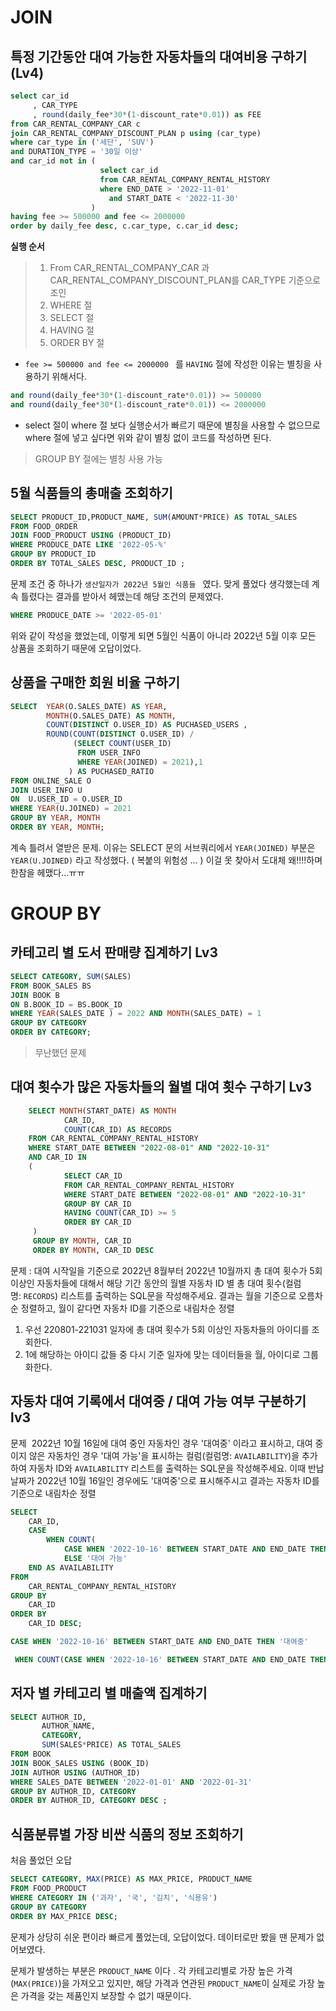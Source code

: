 # JOIN

## 특정 기간동안 대여 가능한 자동차들의 대여비용 구하기 (Lv4)

``` SQL
select car_id
     , CAR_TYPE
     , round(daily_fee*30*(1-discount_rate*0.01)) as FEE
from CAR_RENTAL_COMPANY_CAR c
join CAR_RENTAL_COMPANY_DISCOUNT_PLAN p using (car_type)
where car_type in ('세단', 'SUV')
and DURATION_TYPE = '30일 이상'
and car_id not in (
                    select car_id 
                    from CAR_RENTAL_COMPANY_RENTAL_HISTORY 
                    where END_DATE > '2022-11-01'
                      and START_DATE < '2022-11-30' 
                  )
having fee >= 500000 and fee <= 2000000
order by daily_fee desc, c.car_type, c.car_id desc;
```

**실행 순서**

> 1. From CAR_RENTAL_COMPANY_CAR 과 CAR_RENTAL_COMPANY_DISCOUNT_PLAN를 CAR_TYPE 기준으로 조인
> 2. WHERE 절 
> 3. SELECT 절 
> 4. HAVING 절
> 5. ORDER BY 절

* `fee >= 500000 and fee <= 2000000 ` 를 `HAVING` 절에 작성한 이유는 별칭을 사용하기 위해서다. 

```sql
and round(daily_fee*30*(1-discount_rate*0.01)) >= 500000 
and round(daily_fee*30*(1-discount_rate*0.01)) <= 2000000
```

- select 절이 where 절 보다 실행순서가 빠르기 때문에 별칭을 사용할 수 없으므로 where 절에 넣고 싶다면 위와 같이 별칭 없이 코드를 작성하면 된다. 

> GROUP BY 절에는 별칭 사용 가능


## 5월 식품들의 총매출 조회하기

```SQL
SELECT PRODUCT_ID,PRODUCT_NAME, SUM(AMOUNT*PRICE) AS TOTAL_SALES
FROM FOOD_ORDER 
JOIN FOOD_PRODUCT USING (PRODUCT_ID)
WHERE PRODUCE_DATE LIKE '2022-05-%'
GROUP BY PRODUCT_ID
ORDER BY TOTAL_SALES DESC, PRODUCT_ID ;
```

문제 조건 중 하나가 `생산일자가 2022년 5월인 식품들 ` 였다. 
맞게 풀었다 생각했는데 계속 틀렸다는 결과를 받아서 헤맸는데 해당 조건의 문제였다. 

```SQL 
WHERE PRODUCE_DATE >= '2022-05-01'
```
위와 같이 작성을 했었는데, 이렇게 되면 5월인 식품이 아니라 2022년 5월 이후 모든 상품을 조회하기 때문에 오답이었다. 


## 상품을 구매한 회원 비율 구하기

``` SQL
SELECT  YEAR(O.SALES_DATE) AS YEAR,
        MONTH(O.SALES_DATE) AS MONTH,       
        COUNT(DISTINCT O.USER_ID) AS PUCHASED_USERS ,
        ROUND(COUNT(DISTINCT O.USER_ID) /
              (SELECT COUNT(USER_ID) 
               FROM USER_INFO 
               WHERE YEAR(JOINED) = 2021),1
             ) AS PUCHASED_RATIO
FROM ONLINE_SALE O
JOIN USER_INFO U 
ON  U.USER_ID = O.USER_ID
WHERE YEAR(U.JOINED) = 2021
GROUP BY YEAR, MONTH
ORDER BY YEAR, MONTH;
```

계속 틀려서 열받은 문제. 
이유는 SELECT 문의 서브쿼리에서 
`YEAR(JOINED)` 부분은 `YEAR(U.JOINED)` 라고 작성했다. ( 복붙의 위험성 ... )
이걸 못 찾아서 도대체 왜!!!!하며 한참을 헤맸다...ㅠㅠ 



# GROUP BY 

## 카테고리 별 도서 판매량 집계하기 Lv3

```SQL 
SELECT CATEGORY, SUM(SALES)
FROM BOOK_SALES BS
JOIN BOOK B
ON B.BOOK_ID = BS.BOOK_ID
WHERE YEAR(SALES_DATE ) = 2022 AND MONTH(SALES_DATE) = 1
GROUP BY CATEGORY
ORDER BY CATEGORY;
```

> 무난했던 문제

## 대여 횟수가 많은 자동차들의 월별 대여 횟수 구하기 Lv3

```sql
    SELECT MONTH(START_DATE) AS MONTH
			CAR_ID, 
			COUNT(CAR_ID) AS RECORDS
    FROM CAR_RENTAL_COMPANY_RENTAL_HISTORY 
    WHERE START_DATE BETWEEN "2022-08-01" AND "2022-10-31"
    AND CAR_ID IN       
    (
            SELECT CAR_ID
            FROM CAR_RENTAL_COMPANY_RENTAL_HISTORY 
            WHERE START_DATE BETWEEN "2022-08-01" AND "2022-10-31"
            GROUP BY CAR_ID
            HAVING COUNT(CAR_ID) >= 5
            ORDER BY CAR_ID
     ) 
     GROUP BY MONTH, CAR_ID
     ORDER BY MONTH, CAR_ID DESC
```

문제 : 대여 시작일을 기준으로 2022년 8월부터 2022년 10월까지 총 대여 횟수가 5회 이상인 자동차들에 대해서 해당 기간 동안의 월별 자동차 ID 별 총 대여 횟수(컬럼명: `RECORDS`) 리스트를 출력하는 SQL문을 작성해주세요. 결과는 월을 기준으로 오름차순 정렬하고, 월이 같다면 자동차 ID를 기준으로 내림차순 정렬

1. 우선 220801-221031 일자에 총 대여 횟수가 5회 이상인 자동차들의 아이디를 조회한다. 
2. 1에 해당하는 아이디 값들 중 다시 기준 일자에 맞는 데이터들을 월, 아이디로 그룹화한다. 


## 자동차 대여 기록에서 대여중 / 대여 가능 여부 구분하기 lv3

문제 
 2022년 10월 16일에 대여 중인 자동차인 경우 '대여중' 이라고 표시하고, 대여 중이지 않은 자동차인 경우 '대여 가능'을 표시하는 컬럼(컬럼명: `AVAILABILITY`)을 추가하여 자동차 ID와 `AVAILABILITY` 리스트를 출력하는 SQL문을 작성해주세요. 이때 반납 날짜가 2022년 10월 16일인 경우에도 '대여중'으로 표시해주시고 결과는 자동차 ID를 기준으로 내림차순 정렬

```SQL
SELECT 
    CAR_ID, 
    CASE 
        WHEN COUNT(
		    CASE WHEN '2022-10-16' BETWEEN START_DATE AND END_DATE THEN 1 END) > 0 THEN '대여중'
	        ELSE '대여 가능'
    END AS AVAILABILITY
FROM 
    CAR_RENTAL_COMPANY_RENTAL_HISTORY
GROUP BY
    CAR_ID
ORDER BY 
    CAR_ID DESC;
```


```SQL
CASE WHEN '2022-10-16' BETWEEN START_DATE AND END_DATE THEN '대여중'
```

```SQL
 WHEN COUNT(CASE WHEN '2022-10-16' BETWEEN START_DATE AND END_DATE THEN 1 END) > 0 THEN '대여중'
```



## 저자 별 카테고리 별 매출액 집계하기

```SQL
SELECT AUTHOR_ID,
       AUTHOR_NAME,
       CATEGORY,
       SUM(SALES*PRICE) AS TOTAL_SALES
FROM BOOK 
JOIN BOOK_SALES USING (BOOK_ID)
JOIN AUTHOR USING (AUTHOR_ID)
WHERE SALES_DATE BETWEEN '2022-01-01' AND '2022-01-31'
GROUP BY AUTHOR_ID, CATEGORY
ORDER BY AUTHOR_ID, CATEGORY DESC ;
```

## 식품분류별 가장 비싼 식품의 정보 조회하기

처음 풀었던 오답 
```SQL
SELECT CATEGORY, MAX(PRICE) AS MAX_PRICE, PRODUCT_NAME
FROM FOOD_PRODUCT
WHERE CATEGORY IN ('과자', '국', '김치', '식용유')
GROUP BY CATEGORY
ORDER BY MAX_PRICE DESC;
```

문제가 상당히 쉬운 편이라 빠르게 풀었는데, 오답이었다. 데이터로만 봤을 땐 문제가 없어보였다.

문제가 발생하는 부분은 `PRODUCT_NAME` 이다 .
각 카테고리별로 가장 높은 가격(`MAX(PRICE)`)을 가져오고 있지만, 해당 가격과 연관된 `PRODUCT_NAME`이 실제로 가장 높은 가격을 갖는 제품인지 보장할 수 없기 때문이다. 

